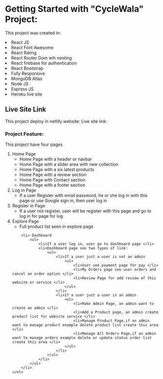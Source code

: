 # Getting Started with "CycleWala" Project:

This project was created in:
<li>React JS </li>
<li>React Font Awesome</li>
<li>React Rating</li>
<li>React Router Dom wih nesting</li>
<li>React firebase for authentication</li>
<li>React Bootstrap</li>
<li>Fully Responsive</li>
<li>MongoDB Atlas</li>
<li>Node JS</li>
<li>Express JS</li>
<li>Heroku live site</li>

## Live Site Link

This project deploy in netlify website: Live site link: 

### Project Feature:

This project have four pages
    <ol>
        <li> Home Page
            <ul>
                <li>Home Page with a header or navbar</li>
                <li>Home Page with a slider area with new collection</li>
                <li>Home Page with a six latest products</li>
                <li>Home Page with a review section</li>
                <li>Home Page with Contact section</li>
                <li>Home Page with a footer section</li>
            </ul>
        </li>
        <li> Log in Page
            <ul>
                <li>If a user Register with email password, he or she log in with this page or use Google sign in, then user log in  </li>
            </ul>
        </li>
        <li> Register in Page
            <ul>
                <li>If a user not register, user will be register with this page and go to log in for page for log  </li>
            </ul>
        </li>
        <li> Explore Page
            <ul>
                <li>Full product list seen in explore page</li>
            </ul>
        </li>

        <li> Dashboard 
            <ul>
                <li>If a user log in, user go to dashboard page </li>
                <li>Dashboard page see two types of link: 
                    <ul>
                        <li>If a user just a user is not an admin 
                            <ul>
                                <li>User see payment page for pay </li>
                                <li>My Orders page see user orders and cancel an order option </li>
                                <li>Review Page for add review of this website or service </li>
                            </ul>
                        </li>
                        <li>If a user just a user is an admin 
                            <ul>
                                <li>Make Admin Page, an admin want to create an admin </li>
                                <li>Add a Product page, an admin create product list for website service </li>
                                <li>Manage Product Page,if an admin want to manage product example delete product list create this area </li>
                                <li>Manage All Orders Page,if an admin want to manage orders example delete or update status order list create this area </li>
                            </ul>
                        </li>
                    </ul>
                </li>   
            </ul>
        </li>
    </ol> 

                
